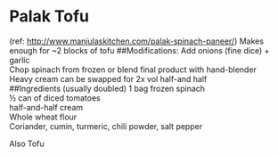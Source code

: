 # Palak Tofu

(ref: http://www.manjulaskitchen.com/palak-spinach-paneer/)
Makes enough for ~2 blocks of tofu
##Modifications:
Add onions (fine dice) + garlic  
Chop spinach from frozen or blend final product with hand-blender  
Heavy cream can be swapped for 2x vol half-and half  
##Ingredients (usually doubled)
1 bag frozen spinach  
½ can of diced tomatoes  
half-and-half cream  
Whole wheat flour  
Coriander, cumin, turmeric, chili powder, salt pepper  

Also Tofu

